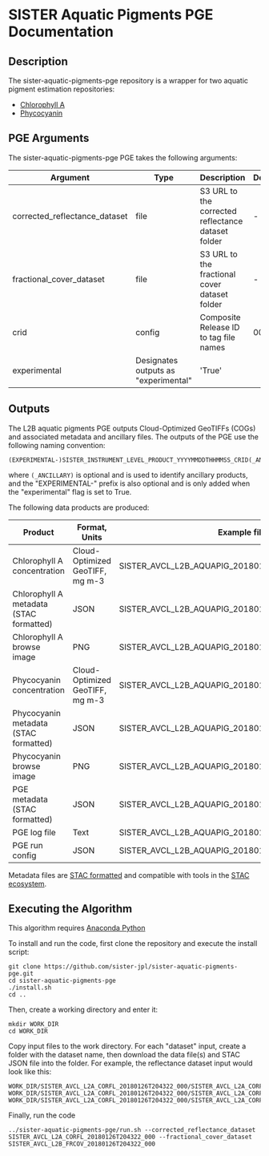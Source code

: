# SISTER Aquatic Pigments PGE Documentation

## Description

The sister-aquatic-pigments-pge repository is a wrapper for two aquatic pigment estimation repositories:
* [Chlorophyll A](https://github.com/EnSpec/sister-mdn_chlorophyll)
* [Phycocyanin](https://github.com/EnSpec/sister-mdn_phycocyanin)

## PGE Arguments

The sister-aquatic-pigments-pge PGE takes the following arguments:


| Argument                      | Type                                 | Description                                        | Default |
|-------------------------------|--------------------------------------|----------------------------------------------------|---------|
| corrected_reflectance_dataset | file                                 | S3 URL to the corrected reflectance dataset folder | -       |
| fractional_cover_dataset      | file                                 | S3 URL to the fractional cover dataset folder      | -       |
| crid                          | config                               | Composite Release ID to tag file names             | 000     |
| experimental                  | Designates outputs as "experimental" | 'True'                                             |

## Outputs

The L2B aquatic pigments PGE outputs Cloud-Optimized GeoTIFFs (COGs) and associated metadata and ancillary files. The 
outputs of the PGE use the following naming convention:

    (EXPERIMENTAL-)SISTER_INSTRUMENT_LEVEL_PRODUCT_YYYYMMDDTHHMMSS_CRID(_ANCILLARY).EXTENSION

where `(_ANCILLARY)` is optional and is used to identify ancillary products, and the "EXPERIMENTAL-" prefix is also 
optional and is only added when the "experimental" flag is set to True.

The following data products are produced:

| Product                                 | Format, Units                   | Example filename                                           |
|-----------------------------------------|---------------------------------|------------------------------------------------------------|
| Chlorophyll A concentration             | Cloud-Optimized GeoTIFF, mg m-3 | SISTER_AVCL_L2B_AQUAPIG_20180126T204322_000_CHL.tif        |
| Chlorophyll A metadata (STAC formatted) | JSON                            | SISTER_AVCL_L2B_AQUAPIG_20180126T204322_000_CHL.json       |
| Chlorophyll A browse image              | PNG                             | SISTER_AVCL_L2B_AQUAPIG_20180126T204322_000_CHL.png        |
| Phycocyanin concentration               | Cloud-Optimized GeoTIFF, mg m-3 | SISTER_AVCL_L2B_AQUAPIG_20180126T204322_000_PHYCO.tif      |
| Phycocyanin metadata (STAC formatted)   | JSON                            | SISTER_AVCL_L2B_AQUAPIG_20180126T204322_000_PHYCO.json     |
| Phycocyanin browse image                | PNG                             | SISTER_AVCL_L2B_AQUAPIG_20180126T204322_000_PHYCO.png      |
| PGE metadata (STAC formatted)           | JSON                            | SISTER_AVCL_L2B_AQUAPIG_20180126T204322_000.json           |
| PGE log file                            | Text                            | SISTER_AVCL_L2B_AQUAPIG_20180126T204322_000.log            |
| PGE run config                          | JSON                            | SISTER_AVCL_L2B_AQUAPIG_20180126T204322_000.runconfig.json |

Metadata files are [STAC formatted](https://stacspec.org/en) and compatible with tools in the [STAC ecosystem](https://stacindex.org/ecosystem).

## Executing the Algorithm

This algorithm requires [Anaconda Python](https://www.anaconda.com/download)

To install and run the code, first clone the repository and execute the install script:

    git clone https://github.com/sister-jpl/sister-aquatic-pigments-pge.git
    cd sister-aquatic-pigments-pge
    ./install.sh
    cd ..

Then, create a working directory and enter it:

    mkdir WORK_DIR
    cd WORK_DIR

Copy input files to the work directory. For each "dataset" input, create a folder with the dataset name, then download 
the data file(s) and STAC JSON file into the folder.  For example, the reflectance dataset input would look like this:

    WORK_DIR/SISTER_AVCL_L2A_CORFL_20180126T204322_000/SISTER_AVCL_L2A_CORFL_20180126T204322_000.bin
    WORK_DIR/SISTER_AVCL_L2A_CORFL_20180126T204322_000/SISTER_AVCL_L2A_CORFL_20180126T204322_000.hdr
    WORK_DIR/SISTER_AVCL_L2A_CORFL_20180126T204322_000/SISTER_AVCL_L2A_CORFL_20180126T204322_000.json

Finally, run the code 

    ../sister-aquatic-pigments-pge/run.sh --corrected_reflectance_dataset SISTER_AVCL_L2A_CORFL_20180126T204322_000 --fractional_cover_dataset SISTER_AVCL_L2B_FRCOV_20180126T204322_000
